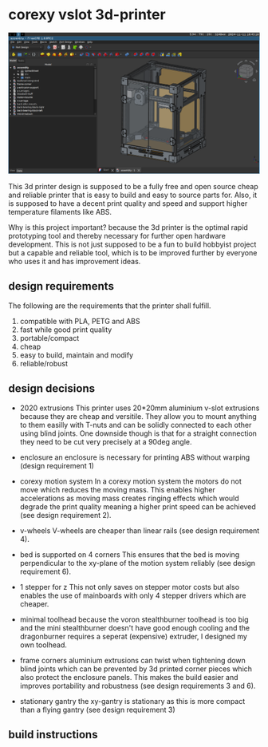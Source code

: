 # corexy vslot 3d-printer

![the printer](images/CAD.png)

This 3d printer design is supposed to be a fully free and open source cheap and reliable printer
that is easy to build and easy to source parts for.
Also, it is supposed to have a decent print quality and speed and support higher temperature
filaments like ABS.

Why is this project important?
because the 3d printer is the optimal rapid prototyping tool and thereby necessary for further
open hardware development.
This is not just supposed to be a fun to build hobbyist project but a capable and reliable tool,
which is to be improved further by everyone who uses it and has improvement ideas.

## design requirements

The following are the requirements that the printer shall fulfill.

1. compatible with PLA, PETG and ABS
2. fast while good print quality
3. portable/compact
4. cheap
5. easy to build, maintain and modify
6. reliable/robust

## design decisions
- 2020 extrusions
This printer uses 20*20mm aluminium v-slot extrusions because they are cheap and versitile.
They allow you to mount anything to them easilly with T-nuts and can be solidly
connected to each other using blind joints.
One downside though is that for a straight connection they need to be cut very precisely at a 90deg angle.

- enclosure
an enclosure is necessary for printing ABS without warping (design requirement 1)

- corexy motion system
In a corexy motion system the motors do not move which reduces the moving mass.
This enables higher accelerations as moving mass creates ringing effects which would degrade
the print quality meaning a higher print speed can be achieved (see design requirement 2).

- v-wheels
V-wheels are cheaper than linear rails (see design requirement 4).

- bed is supported on 4 corners
This ensures that the bed is moving perpendicular to the xy-plane of the motion
system reliably (see design requirement 6).

- 1 stepper for z
This not only saves on stepper motor costs but also enables the use of mainboards
with only 4 stepper drivers which are cheaper.

- minimal toolhead
because the voron stealthburner toolhead is too big and the mini stealthburner doesn't have
good enough cooling and the dragonburner requires a seperat (expensive) extruder,
I designed my own toolhead.

- frame corners
aluminium extrusions can twist when tightening down blind joints which can be prevented
by 3d printed corner pieces which also protect the enclosure panels.
This makes the build easier and improves portability and robustness (see design requirements 3 and 6).

- stationary gantry
the xy-gantry is stationary as this is more compact than a flying gantry (see design requirement 3)

## build instructions
